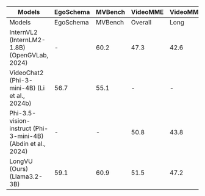 | Models | EgoSchema | MVBench | VideoMME | VideoMME | MLVU |
| --- | --- | --- | --- | --- | --- |
| Models | EgoSchema | MVBench | Overall | Long | MLVU |
| InternVL2 (InternLM2-1.8B) (OpenGVLab, 2024) | - | 60.2 | 47.3 | 42.6 | - |
| VideoChat2 (Phi-3-mini-4B) (Li et al., 2024b) | 56.7 | 55.1 | - | - | - |
| Phi-3.5-vision-instruct (Phi-3-mini-4B) (Abdin et al., 2024) | - | - | 50.8 | 43.8 | - |
| LongVU (Ours) (Llama3.2-3B) | 59.1 | 60.9 | 51.5 | 47.2 | 55.9 |
